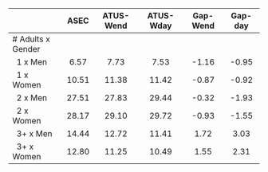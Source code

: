 
|                      |         ASEC |    ATUS-Wend |    ATUS-Wday |     Gap-Wend |      Gap-day |
| -------------------- | :----------: | :----------: | :----------: | :----------: | :----------: |
| # Adults x Gender    |              |              |              |              |              |
| &nbsp;&nbsp;1 x Men  |         6.57 |         7.73 |         7.53 |        -1.16 |        -0.95 |
| &nbsp;&nbsp;1 x Women |        10.51 |        11.38 |        11.42 |        -0.87 |        -0.92 |
| &nbsp;&nbsp;2 x Men  |        27.51 |        27.83 |        29.44 |        -0.32 |        -1.93 |
| &nbsp;&nbsp;2 x Women |        28.17 |        29.10 |        29.72 |        -0.93 |        -1.55 |
| &nbsp;&nbsp;3+ x Men |        14.44 |        12.72 |        11.41 |         1.72 |         3.03 |
| &nbsp;&nbsp;3+ x Women |        12.80 |        11.25 |        10.49 |         1.55 |         2.31 |

